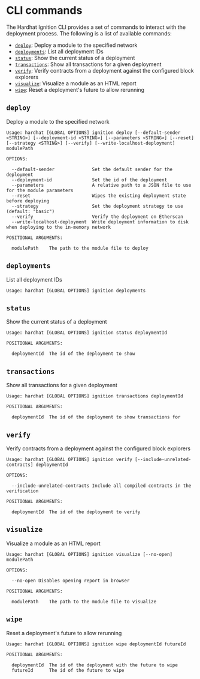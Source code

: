 # CLI commands

The Hardhat Ignition CLI provides a set of commands to interact with the deployment process. The following is a list of available commands:

- [`deploy`](#deploy): Deploy a module to the specified network
- [`deployments`](#deployments): List all deployment IDs
- [`status`](#status): Show the current status of a deployment
- [`transactions`](#transactions): Show all transactions for a given deployment
- [`verify`](#verify): Verify contracts from a deployment against the configured block explorers
- [`visualize`](#visualize): Visualize a module as an HTML report
- [`wipe`](#wipe): Reset a deployment's future to allow rerunning

## `deploy`

Deploy a module to the specified network

```
Usage: hardhat [GLOBAL OPTIONS] ignition deploy [--default-sender <STRING>] [--deployment-id <STRING>] [--parameters <STRING>] [--reset] [--strategy <STRING>] [--verify] [--write-localhost-deployment] modulePath

OPTIONS:

  --default-sender            	Set the default sender for the deployment
  --deployment-id             	Set the id of the deployment
  --parameters                	A relative path to a JSON file to use for the module parameters
  --reset                     	Wipes the existing deployment state before deploying
  --strategy                  	Set the deployment strategy to use (default: "basic")
  --verify                    	Verify the deployment on Etherscan
  --write-localhost-deployment	Write deployment information to disk when deploying to the in-memory network

POSITIONAL ARGUMENTS:

  modulePath	The path to the module file to deploy
```

## `deployments`

List all deployment IDs

```
Usage: hardhat [GLOBAL OPTIONS] ignition deployments
```

## `status`

Show the current status of a deployment

```
Usage: hardhat [GLOBAL OPTIONS] ignition status deploymentId

POSITIONAL ARGUMENTS:

  deploymentId	The id of the deployment to show
```

## `transactions`

Show all transactions for a given deployment

```
Usage: hardhat [GLOBAL OPTIONS] ignition transactions deploymentId

POSITIONAL ARGUMENTS:

  deploymentId	The id of the deployment to show transactions for
```

## `verify`

Verify contracts from a deployment against the configured block explorers

```
Usage: hardhat [GLOBAL OPTIONS] ignition verify [--include-unrelated-contracts] deploymentId

OPTIONS:

  --include-unrelated-contracts	Include all compiled contracts in the verification

POSITIONAL ARGUMENTS:

  deploymentId	The id of the deployment to verify
```

## `visualize`

Visualize a module as an HTML report

```
Usage: hardhat [GLOBAL OPTIONS] ignition visualize [--no-open] modulePath

OPTIONS:

  --no-open	Disables opening report in browser

POSITIONAL ARGUMENTS:

  modulePath	The path to the module file to visualize
```

## `wipe`

Reset a deployment's future to allow rerunning

```
Usage: hardhat [GLOBAL OPTIONS] ignition wipe deploymentId futureId

POSITIONAL ARGUMENTS:

  deploymentId	The id of the deployment with the future to wipe
  futureId    	The id of the future to wipe
```

